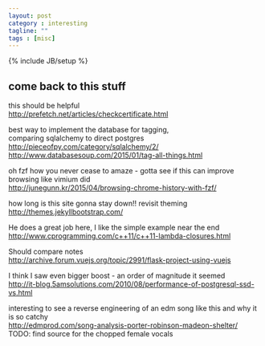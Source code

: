 ```yaml
---
layout: post
category : interesting
tagline: ""
tags : [misc]
---
```

{% include JB/setup %}


## come back to this stuff

this should be helpful  
http://prefetch.net/articles/checkcertificate.html  

best way to implement the database for tagging,  
comparing sqlalchemy to direct postgres  
http://pieceofpy.com/category/sqlalchemy/2/  
http://www.databasesoup.com/2015/01/tag-all-things.html  

oh fzf how you never cease to amaze - gotta see if this can
improve browsing like vimium did  
http://junegunn.kr/2015/04/browsing-chrome-history-with-fzf/

how long is this site gonna stay down!! revisit theming  
http://themes.jekyllbootstrap.com/

He does a great job here, I like the simple example near the end  
http://www.cprogramming.com/c++11/c++11-lambda-closures.html

Should compare notes  
http://archive.forum.vuejs.org/topic/2991/flask-project-using-vuejs

I think I saw even bigger boost - an order of magnitude it seemed  
http://it-blog.5amsolutions.com/2010/08/performance-of-postgresql-ssd-vs.html

interesting to see a reverse engineering of an edm song like this
and why it is so catchy  
http://edmprod.com/song-analysis-porter-robinson-madeon-shelter/
TODO: find source for the chopped female vocals



